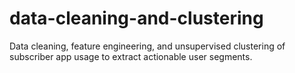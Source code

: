 # data-cleaning-and-clustering
Data cleaning, feature engineering, and unsupervised clustering of subscriber app usage to extract actionable user segments.
